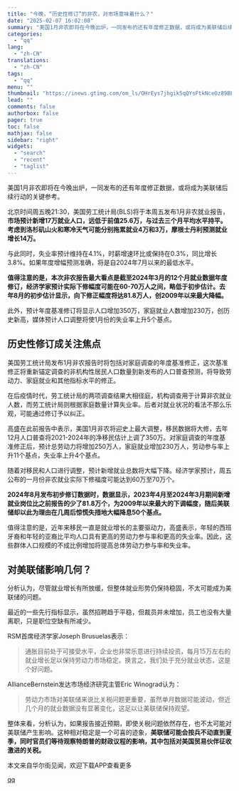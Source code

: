 ```yaml
---
title: "今晚，“历史性修订”的非农，对市场意味着什么？"
date: "2025-02-07 16:02:08"
summary: "美国1月非农即将在今晚出炉，一同发布的还有年度修正数据，或将成为美联储后续行动的关键参考。北京时间周..."
categories:
  - "qq"
lang:
  - "zh-CN"
translations:
  - "zh-CN"
tags:
  - "qq"
menu: ""
thumbnail: "https://inews.gtimg.com/om_ls/OHrEys7jhgik5qQYsFtkNceOz89BEUUXRgVuTMdeKVpHgAA_640360/0"
lead: ""
comments: false
authorbox: false
pager: true
toc: false
mathjax: false
sidebar: "right"
widgets:
  - "search"
  - "recent"
  - "taglist"
---
```


美国1月非农即将在今晚出炉，一同发布的还有年度修正数据，或将成为美联储后续行动的关键参考。

北京时间周五晚21:30，美国劳工统计局(BLS)将于本周五发布1月非农就业报告，**市场预计新增17万就业人口，远低于前值25.6万，与过去三个月平均水平持平。考虑到洛杉矶山火和寒冷天气可能分别拖累就业4万和3万，摩根士丹利预测就业增长14万。**

与此同时，失业率预计维持在4.1%，时薪增速环比或保持在0.3%，同比增长3.8%。如果年度增幅预测准确，将是自2024年7月以来的最低水平。

**值得注意的是，本次非农报告最大看点是截至2024年3月的12个月就业数据年度修订，经济学家预计实际下修幅度可能在60-70万人之间，略低于初步估计。去年8月的初步估计显示，向下修正幅度将达81.8万人，创2009年以来最大降幅。**

此外，预计年度基准修订将显示人口增加350万，家庭就业人数增加230万，创历史新高，媒体预计人口调整将使1月份的失业率上升5个基点。

历史性修订成关注焦点
----------

美国劳工统计局发布1月非农报告时将包括对家庭调查的年度基准修正，这次基准修正将重新锚定调查的非机构性居民人口数量到新发布的人口普查预测，将导致劳动力、家庭就业和其他指标水平的修正。

在后疫情时代，劳工统计局的两项调查结果大相径庭，机构调查用于计算非农就业人数，而劳工统计局则根据家庭数量计算失业率。后者对就业状况的看法不那么乐观，可能通过修订予以纠正。

高盛在此前报告中表示，美国1月非农将迎史上最大调整，移民数据将大修，去年12月人口普查将2021-2024年的净移民估计上调了350万。对家庭调查的年度基准修正后，预计总劳动力将增加250万人，家庭就业增加230万人，劳动参与率上升11个基点，失业率上升4个基点。

随着对移民和人口进行调整，预计新增就业总数将大幅下降。经济学家预计，周五公布的一月份非农就业实际下修福度可能达到60万至70万个。

**2024年8月发布初步修订数据时，数据显示，2023年4月至2024年3月期间新增就业岗位比之前报告的少了81.8万个，为2009年以来最大的下调幅度，随后美联储却以此为理由在几周后惊慌失措地大幅降息50个基点。**

值得注意的是，近年来移民一直是就业增长的主要驱动力，高盛表示，年轻的西班牙裔和年轻的亚裔比平均人口具有更高的劳动力参与率和更高的失业率。因此，这些群体人口规模的不成比例增加将提高总体劳动力参与率和失业率。

对美联储影响几何？
---------

分析认为，尽管就业增长有所放缓，但整体就业形势仍保持稳固，不太可能成为美联储的问题。

最近的一些先行指标显示，虽然招聘趋于平稳，但裁员并未增加，员工也没有大量离职，只是职位空缺有所减少。

RSM首席经济学家Joseph Brusuelas表示：

> 通胀目前处于可接受水平，企业也非常乐意进行持续投资，每月15万左右的就业增长足以保持劳动力市场稳定。换言之，我们处于充分就业状态，这是个好问题。

AllianceBernstein发达市场经济研究主管Eric Winograd认为：

> 劳动力市场对美联储来说比关税问题更重要，虽然单月数据可能波动，但近几个月的就业数据没有显著变化，这足以让美联储保持观望。

整体来看，分析认为，如果报告接近预期，即使关税问题依然存在，也不太可能对美联储产生影响。这种相对稳定是一个可喜的迹象，**美联储可能会按兵不动直到夏季，同时官员们等待观察特朗普的财政议程的影响，其中包括对美国贸易伙伴征收激进的关税。**

本文来自华尔街见闻，欢迎下载APP查看更多

[qq](https://new.qq.com/rain/a/20250207A05RUJ00)
